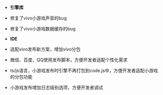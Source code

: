 
- **引擎库**

- 修复了vivo小游戏声音的bug

- 修复了vivo小游戏数据缓存的bug


- **IDE**

- 适配vivo发布新方案，增加vivo分包

- 微信、百度、QQ使用发布脚本，方便开发者适配个性化需求

- ts/js语言，小游戏发布时引擎不再打包到code.js中，方便开发者适配小游戏的分包功能

- 小游戏发布增加日志级别选项，方便开发者调试
